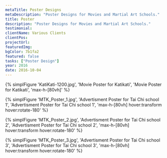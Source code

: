 ```yaml
---
metaTitle: Poster Designs
metaDescription: "Poster Designs for Movies and Martial Art Schools."
title: Poster
description: "Poster Designs for Movies and Martial Art Schools."
testimonial: 
clientName: Various Clients
clientPos: 
projectUrl:
featuredImg:
bgColor: 7b1fa2
featured: false
tasks: ["Poster Design"]
year: 2016
date: 2016-10-04
---
```


{% simplFigure 'KatiKati-1200.jpg', 'Movie Poster for Katikati', 'Movie Poster for Katikati', 'max-h-[80vh]' %}

<div class="grid md:grid-cols-3 gap-4">


{% simplFigure 'MTK_Poster_1.jpg', 'Advertisment Poster for Tai Chi school 1', 'Advertisment Poster for Tai Chi school 1', 'max-h-[80vh] hover:transform hover:rotate-180' %}

{% simplFigure 'MTK_Poster_2.jpg', 'Advertisment Poster for Tai Chi school 2', 'Advertisment Poster for Tai Chi school 2', 'max-h-[80vh] hover:transform hover:rotate-180' %}

{% simplFigure 'MTK_Poster_3.jpg', 'Advertisment Poster for Tai Chi school 3', 'Advertisment Poster for Tai Chi school 3', 'max-h-[80vh] hover:transform hover:rotate-180' %}

</div>